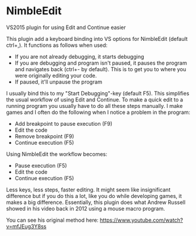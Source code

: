 # NimbleEdit
VS2015 plugin for using Edit and Continue easier

This plugin add a keyboard binding into VS options for NimbleEdit (default ctrl+,). It functions as follows when used:

- If you are not already debugging, it starts debugging
- If you are debugging and program isn't paused, it pauses the program and navigates back (ctrl+- by default). This is to get you to where you were originally editing your code.
- If paused, it'll unpause the program

I usually bind this to my "Start Debugging"-key (default F5). This simplifies the usual workflow of using Edit and Continue. To make a quick edit to a running program you usually have to do all these steps manually. I make games and I often do the following when I notice a problem in the program:
- Add breakpoint to pause execution (F9)
- Edit the code 
- Remove breakpoint (F9)
- Continue execution (F5)

Using NimbleEdit the workflow becomes:
- Pause execution (F5)
- Edit the code
- Continue execution (F5)

Less keys, less steps, faster editing. It might seem like insignificant difference but if you do this a lot, like you do while developing games, it makes a big difference. Essentially, this plugin does what Andrew Russell showed in his video back in 2012 using a mouse macro program.

You can see his original method here: https://www.youtube.com/watch?v=mfJEug3Y8ss
